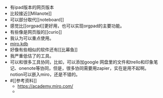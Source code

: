 - 有ipad版本的网页版本
- 比较接近[[Milanote]]
- 可以部分取代[[noteboard]]
- 感觉比[[orgpad]]更好用，也可以实现orgpad的主要功能。
- 有些像是网页版的[[curio]]
- 我认为可以重点使用。
- [miro.kdb](hook://file/tITw0rkIJ?p=Y29tfmFwcGxlfkNsb3VkRG9jcy9Lbm93bGVkZ2UgZGF0YWJhc2UgYnVpbGRlcg==&n=miro.kdb)
- 好像有些相似的软件还有[[比幕鱼]]
- 我严重低估了的工具。
- 可以和很多工具协同，比如，可以添加google 网盘里的文件和trello和印象笔记、onenote等协同，但是，很多协同需要用zapier，实在是用不起啊。notion可以嵌入miro，还是不错的。
- #[[参考资料]]
    - https://academy.miro.com/
    - 
